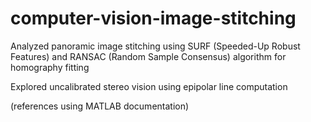 # computer-vision-image-stitching
 
Analyzed panoramic image stitching using SURF (Speeded-Up Robust Features) and RANSAC (Random Sample Consensus) algorithm for homography fitting

Explored uncalibrated stereo vision using epipolar line computation

(references using MATLAB documentation)
